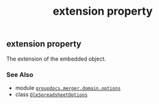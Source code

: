 ﻿---
title: extension property
second_title: GroupDocs.Merger for Python via .NET API References
description: 
type: docs
url: /python-net/groupdocs.merger.domain.options/olespreadsheetoptions/extension/
is_root: false
weight: 40
---

## extension property


The extension of the embedded object.

### See Also
* module [`groupdocs.merger.domain.options`](../../)
* class [`OleSpreadsheetOptions`](/merger/python-net/groupdocs.merger.domain.options/olespreadsheetoptions)
